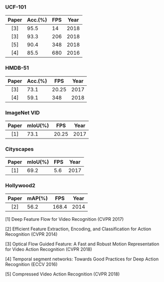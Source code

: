 ### UCF-101
| Paper | Acc.(%) | FPS | Year |
| :---: | --- | --- | --- |
| [3] | 95.5 | 14 | 2018 |
| [3] | 93.3 | 206 | 2018 |
| [5] | 90.4 | 348 | 2018 |
| [4] | 85.5 | 680 | 2016 |




### HMDB-51
| Paper | Acc.(%) | FPS | Year |
| :---: | --- | --- | --- |
| [3] | 73.1 | 20.25 | 2017 |
| [4] | 59.1 | 348 | 2018 |


### ImageNet VID
| Paper | mIoU(%) | FPS | Year |
| :---: | --- | --- | --- |
| [1] | 73.1 | 20.25 | 2017 |


### Cityscapes
| Paper | mIoU(%) | FPS | Year |
| :---: | --- | --- | --- |
| [1] | 69.2 | 5.6 | 2017 |




### Hollywood2
| Paper | mAP(%) | FPS | Year |
| :---: | --- | --- | --- |
| [2] | 56.2 | 168.4 | 2014 |



[1] Deep Feature Flow for Video Recognition (CVPR 2017)

[2] Efficient Feature Extraction, Encoding, and Classification for Action Recognition (CVPR 2014)

[3] Optical Flow Guided Feature: A Fast and Robust Motion Representation for Video Action Recognition (CVPR 2018)

[4] Temporal segment networks: Towards Good Practices for Deep Action Recognition (ECCV 2016)

[5] Compressed Video Action Recognition (CVPR 2018)
